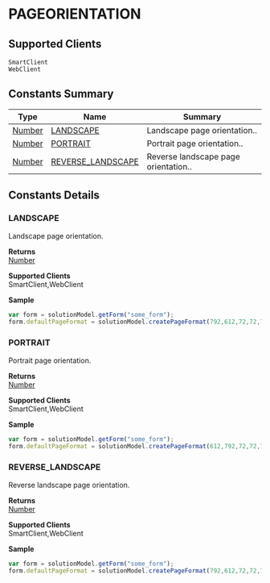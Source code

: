 #  PAGEORIENTATION

## **Supported Clients**

    SmartClient
    WebClient

## Constants Summary

| Type                                                  | Name                                          | Summary                                                          |
| ----------------------------------------------------- | --------------------------------------------- | ---------------------------------------------------------------- |
| [Number](../JSLib/Number.md) | [LANDSCAPE](PAGEORIENTATION.md#LANDSCAPE)                   | Landscape page orientation..                                    |
| [Number](../JSLib/Number.md) | [PORTRAIT](PAGEORIENTATION.md#PORTRAIT)                   | Portrait page orientation..                                    |
| [Number](../JSLib/Number.md) | [REVERSE_LANDSCAPE](PAGEORIENTATION.md#REVERSE_LANDSCAPE)                   | Reverse landscape page orientation..                                    |

## Constants Details

### LANDSCAPE

Landscape page orientation.

**Returns**\
[Number](../JSLib/Number.md) 

**Supported Clients**\
SmartClient,WebClient

**Sample**

```javascript
var form = solutionModel.getForm("some_form");
form.defaultPageFormat = solutionModel.createPageFormat(792,612,72,72,72,72,SM_ORIENTATION.LANDSCAPE,SM_UNITS.PIXELS);
```
### PORTRAIT

Portrait page orientation.

**Returns**\
[Number](../JSLib/Number.md) 

**Supported Clients**\
SmartClient,WebClient

**Sample**

```javascript
var form = solutionModel.getForm("some_form");
form.defaultPageFormat = solutionModel.createPageFormat(612,792,72,72,72,72,SM_ORIENTATION.PORTRAIT,SM_UNITS.PIXELS);
```
### REVERSE_LANDSCAPE

Reverse landscape page orientation.

**Returns**\
[Number](../JSLib/Number.md) 

**Supported Clients**\
SmartClient,WebClient

**Sample**

```javascript
var form = solutionModel.getForm("some_form");
form.defaultPageFormat = solutionModel.createPageFormat(792,612,72,72,72,72,SM_ORIENTATION.REVERSE_LANDSCAPE,SM_UNITS.PIXELS);
```

